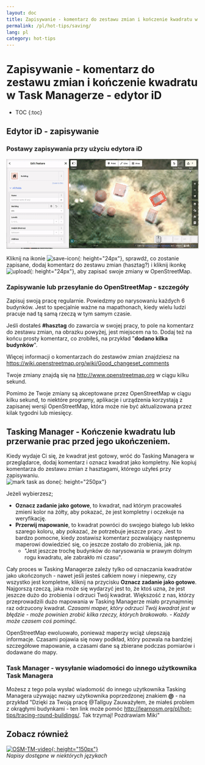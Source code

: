 ```yaml
---
layout: doc
title: Zapisywanie - komentarz do zestawu zmian i kończenie kwadratu w Task Managerze - edytor iD
permalink: /pl/hot-tips/saving/
lang: pl
category: hot-tips
---
```


Zapisywanie - komentarz do zestawu zmian i kończenie kwadratu w Task Managerze - edytor iD
============

- TOC
{:toc}

Edytor iD - zapisywanie
------------------

### Postawy zapisywania przy użyciu edytora iD ###

![saving][]


Kliknij na ikonie ![save-icon]{: height="24px"}, sprawdź, co zostanie zapisane, dodaj komentarz do zestawu zmian (hasztag?) i kliknij ikonkę ![upload]{: height="24px"}, aby zapisać swoje zmiany w OpenStreetMap.  

### Zapisywanie lub przesyłanie do OpenStreetMap - szczegóły ###

Zapisuj swoją pracę regularnie. Powiedzmy po narysowaniu każdych 6 budynków. Jest to specjalnie ważne na mapathonach, kiedy wielu ludzi pracuje nad tą samą rzeczą w tym samym czasie.  

Jeśli dostałeś **#hasztag** do zawarcia w swojej pracy, to pole na komentarz do zestawu zmian, na obrazku powyżej, jest miejscem na to. Dodaj też na końcu prosty komentarz, co zrobiłeś, na przykład "**dodano kilka budynków**".  

Więcej informacji o komentarzach do zestawów zmian znajdziesz na <https://wiki.openstreetmap.org/wiki/Good_changeset_comments>  

Twoje zmiany znajdą się na <http://www.openstreetmap.org> w ciągu kilku sekund.  

Pomimo że Twoje zmiany są akceptowane przez OpenStreetMap w ciągu kilku sekund, to niektóre programy, aplikacje i urządzenia korzystają z zapisanej wersji OpenStreetMap, która może nie być aktualizowana przez kilak tygodni lub miesięcy.  

Tasking Manager - Kończenie kwadratu lub przerwanie prac przed jego ukończeniem.  
-------------------------------------------------------------------

Kiedy wydaje Ci się, że kwadrat jest gotowy, wróć do Tasking Managera w przeglądarce, dodaj komentarz i oznacz kwadrat jako kompletny. Nie kopiuj komentarza do zestawu zmian z hasztagami, którego użyłeś przy zapisywaniu.  
![mark task as done]{: height="250px"}  

Jeżeli wybierzesz;

- **Oznacz zadanie jako gotowe**, to kwadrat, nad którym pracowałeś zmieni kolor na żółty, aby pokazać, że jest kompletny i oczekuje na weryfikację.  
- **Przerwij mapowanie**, to kwadrat powróci do swojego białego lub lekko szarego koloru, aby pokazać, że potrzebuje jeszcze pracy. Jest to bardzo pomocne, kiedy zostawisz komentarz pozwalający następnemu maperowi dowiedzieć się, co jeszcze zostało do zrobienia, jak np.  
    - "Jest jeszcze trochę budynków do narysowania w prawym dolnym rogu kwadratu, ale zabrakło mi czasu".  

Cały proces w Tasking Managerze zależy tylko od oznaczania kwadratów jako ukończonych - nawet jeśli jesteś całkiem nowy i niepewny, czy wszystko jest kompletne, kliknij na przycisku **Oznacz zadanie jako gotowe**. Najgorszą rzeczą, jaka może się wydarzyć jest to, że ktoś uzna, że jest jeszcze dużo do zrobienia i odrzuci Twój kwadrat. Większość z nas, którzy przeprowadzili dużo mapowania w Tasking Managerze miało przynajmniej raz odrzucony kwadrat. *Czasami maper, który odrzuci Twój kwadrat jest w błędzie - może powinien zrobić kilka rzeczy, których brakowało. - Każdy może czasem coś pominąć.*  

OpenStreetMap ewoluowało, ponieważ maperzy wciąż ulepszają informacje. Czasami pojawia się nowy podkład, który pozwala na bardziej szczegółowe mapowanie, a czasami dane są zbierane podczas pomiarów i dodawane do mapy.   

### Task Manager - wysyłanie wiadomości do innego użytkownika Task Managera ###
Możesz z tego pola wysłać wiadomość do innego użytkownika Tasking Managera używając nazwy użytkownika poprzedzonej znakiem **@** - na przykład "Dzięki za Twoją pracę @Tallguy Zauważyłem, że miałeś problem z okrągłymi budynkami - ten link może pomóc http://learnosm.org/pl/hot-tips/tracing-round-buildings/. Tak trzymaj! Pozdrawiam Miki"  

Zobacz również  
----------

[![OSM-TM-video]{: height="150px"}](https://www.youtube.com/watch?v=_feTGQXLf_M&list=PLb9506_-6FMHZ3nwn9heri3xjQKrSq1hN&index=9 "Humanitarian OpenStreetMap Team - Samouczki wideo Tasking Managera")  
*Napisy dostępne w niektórych językach*  



[saving]:/images/hot-tips/saving.gif
[keymon]:/images/hot-tips/keymon.png
[mark task as done]:/images/hot-tips/mark-task-as-done.png
[save-icon]: /images/beginner/save-icon.png "Zapisz ikonę"
[upload]: /images/beginner/upload.png "Prześlij"
[arrow-up]: /images/arrow-up.png
[OSM-TM-video]: /images/hot-tips/OSM-TM-video.png "Humanitarian OpenStreetMap Team - Samouczki wideo Tasking Managera"